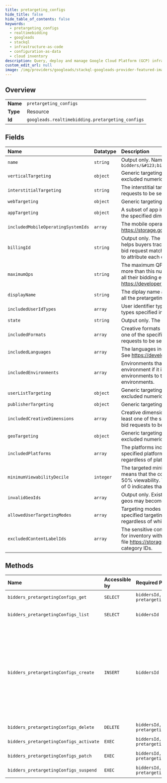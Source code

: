 ```yaml
---
title: pretargeting_configs
hide_title: false
hide_table_of_contents: false
keywords:
  - pretargeting_configs
  - realtimebidding
  - googleads    
  - stackql
  - infrastructure-as-code
  - configuration-as-data
  - cloud inventory
description: Query, deploy and manage Google Cloud Platform (GCP) infrastructure and resources using SQL
custom_edit_url: null
image: /img/providers/googleads/stackql-googleads-provider-featured-image.png
---
```

  
    

## Overview
<table><tbody>
<tr><td><b>Name</b></td><td><code>pretargeting_configs</code></td></tr>
<tr><td><b>Type</b></td><td>Resource</td></tr>
<tr><td><b>Id</b></td><td><code>googleads.realtimebidding.pretargeting_configs</code></td></tr>
</tbody></table>

## Fields
| Name | Datatype | Description |
|:-----|:---------|:------------|
| `name` | `string` | Output only. Name of the pretargeting configuration that must follow the pattern `bidders/&#123;bidder_account_id&#125;/pretargetingConfigs/&#123;config_id&#125;` |
| `verticalTargeting` | `object` | Generic targeting used for targeting dimensions that contain a list of included and excluded numeric IDs used in app, user list, geo, and vertical id targeting. |
| `interstitialTargeting` | `string` | The interstitial targeting specified for this configuration. The unset value will allow bid requests to be sent regardless of whether they are for interstitials or not. |
| `webTargeting` | `object` | Generic targeting with string values used in app, website and publisher targeting. |
| `appTargeting` | `object` | A subset of app inventory to target. Bid requests that match criteria in at least one of the specified dimensions will be sent. |
| `includedMobileOperatingSystemIds` | `array` | The mobile operating systems included in this configuration as defined in https://storage.googleapis.com/adx-rtb-dictionaries/mobile-os.csv |
| `billingId` | `string` | Output only. The identifier that corresponds to this pretargeting configuration that helps buyers track and attribute their spend across their own arbitrary divisions. If a bid request matches more than one configuration, the buyer chooses which billing_id to attribute each of their bids. |
| `maximumQps` | `string` | The maximum QPS threshold for this configuration. The bidder should receive no more than this number of bid requests matching this configuration per second across all their bidding endpoints among all trading locations. Further information available at https://developers.google.com/authorized-buyers/rtb/peer-guide |
| `displayName` | `string` | The diplay name associated with this configuration. This name must be unique among all the pretargeting configurations a bidder has. |
| `includedUserIdTypes` | `array` | User identifier types included in this configuration. At least one of the user identifier types specified in this list must be available for the bid request to be sent. |
| `state` | `string` | Output only. The state of this pretargeting configuration. |
| `includedFormats` | `array` | Creative formats included by this configuration. Only bid requests eligible for at least one of the specified creative formats will be sent. An unset value will allow all bid requests to be sent, regardless of format. |
| `includedLanguages` | `array` | The languages included in this configuration, represented by their language code. See https://developers.google.com/adwords/api/docs/appendix/languagecodes. |
| `includedEnvironments` | `array` | Environments that are being included. Bid requests will not be sent for a given environment if it is not included. Further restrictions can be applied to included environments to target only a subset of its inventory. An unset value includes all environments. |
| `userListTargeting` | `object` | Generic targeting used for targeting dimensions that contain a list of included and excluded numeric IDs used in app, user list, geo, and vertical id targeting. |
| `publisherTargeting` | `object` | Generic targeting with string values used in app, website and publisher targeting. |
| `includedCreativeDimensions` | `array` | Creative dimensions included by this configuration. Only bid requests eligible for at least one of the specified creative dimensions will be sent. An unset value allows all bid requests to be sent, regardless of creative dimension. |
| `geoTargeting` | `object` | Generic targeting used for targeting dimensions that contain a list of included and excluded numeric IDs used in app, user list, geo, and vertical id targeting. |
| `includedPlatforms` | `array` | The platforms included by this configration. Bid requests for devices with the specified platform types will be sent. An unset value allows all bid requests to be sent, regardless of platform. |
| `minimumViewabilityDecile` | `integer` | The targeted minimum viewability decile, ranging in values [0, 10]. A value of 5 means that the configuration will only match adslots for which we predict at least 50% viewability. Values &gt; 10 will be rounded down to 10. An unset value or a value of 0 indicates that bid requests will be sent regardless of viewability. |
| `invalidGeoIds` | `array` | Output only. Existing included or excluded geos that are invalid. Previously targeted geos may become invalid due to privacy restrictions. |
| `allowedUserTargetingModes` | `array` | Targeting modes included by this configuration. A bid request must allow all the specified targeting modes. An unset value allows all bid requests to be sent, regardless of which targeting modes they allow. |
| `excludedContentLabelIds` | `array` | The sensitive content category label IDs excluded in this configuration. Bid requests for inventory with any of the specified content label IDs will not be sent. Refer to this file https://storage.googleapis.com/adx-rtb-dictionaries/content-labels.txt for category IDs. |
## Methods
| Name | Accessible by | Required Params | Description |
|:-----|:--------------|:----------------|:------------|
| `bidders_pretargetingConfigs_get` | `SELECT` | `biddersId, pretargetingConfigsId` | Gets a pretargeting configuration. |
| `bidders_pretargetingConfigs_list` | `SELECT` | `biddersId` | Lists all pretargeting configurations for a single bidder. |
| `bidders_pretargetingConfigs_create` | `INSERT` | `biddersId` | Creates a pretargeting configuration. A pretargeting configuration's state (PretargetingConfig.state) is active upon creation, and it will start to affect traffic shortly after. A bidder may create a maximum of 10 pretargeting configurations. Attempts to exceed this maximum results in a 400 bad request error. |
| `bidders_pretargetingConfigs_delete` | `DELETE` | `biddersId, pretargetingConfigsId` | Deletes a pretargeting configuration. |
| `bidders_pretargetingConfigs_activate` | `EXEC` | `biddersId, pretargetingConfigsId` | Activates a pretargeting configuration. |
| `bidders_pretargetingConfigs_patch` | `EXEC` | `biddersId, pretargetingConfigsId` | Updates a pretargeting configuration. |
| `bidders_pretargetingConfigs_suspend` | `EXEC` | `biddersId, pretargetingConfigsId` | Suspends a pretargeting configuration. |
